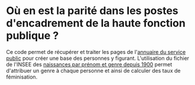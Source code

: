 # Où en est la parité dans les postes d'encadrement de la haute fonction publique ?

Ce code permet de récupérer et traiter les pages de l'[annuaire du service public](https://lannuaire.service-public.fr/) pour créer une base des personnes y figurant. L'utilisation du fichier de l'INSEE des [naissances par prénom et genre depuis 1900](https://www.insee.fr/fr/statistiques/fichier/2540004/nat2017_txt.zip) permet d'attribuer un genre à chaque personne et ainsi de calculer des taux de féminisation.
